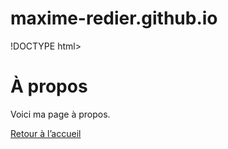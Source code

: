# maxime-redier.github.io
!DOCTYPE html>
<html lang="fr">
<head>
  <meta charset="UTF-8">
  <title>À propos</title>
</head>
<body>
  <h1>À propos</h1>
  <p>Voici ma page à propos.</p>
  <a href="index.html">Retour à l’accueil</a>
</body>
</html>
